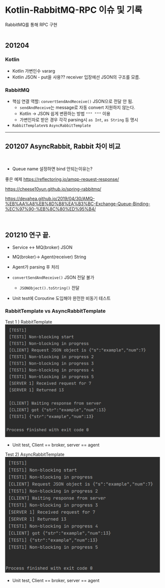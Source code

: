 # Kotlin-RabbitMQ-RPC 이슈 및 기록

RabbitMQ를 통해 RPC 구현 <br><br>

## 201204 
### Kotlin<br>

* Kotlin 가변인수 vararg<br>
* Kotlin JSON - put을 사용?? receiver 입장에선 JSON의 구조를 모름.<br>

### RabbitMQ

* 핵심 연결 역할: `convertSendAndReceive()` JSON으로 전달 안 됨.<br>
  * `sendAndReceive`는 message로 자동 convert 지원하지 않는다.<br>
  * Kotlin -> JSON 쉽게 변환하는 방법 `""" """` 이용<br>
  * 가변인자로 받은 경우 각각 parsing시 `as Int`, `as String` 등 명시<br>
* `RabbitTemplate`vs `AsyncRabbitTemplate`<br>


-----------

## 201207 AsyncRabbit, Rabbit 차이 비교
<br>

* Queue name 설정하면 bind 안되는이유는?

좋은 예제 https://reflectoring.io/amqp-request-response/

https://cheese10yun.github.io/spring-rabbitmq/

https://devahea.github.io/2019/04/30/AMQ-%EB%AA%A8%EB%8D%B8%EA%B3%BC-Exchange-Queue-Binding-%EC%97%90-%EB%8C%80%ED%95%B4/

<br>

## 201210 연구 끝.<br>
* Service <-> MQ(broker) JSON
* MQ(broker)-> Agent(receiver) String
* Agent가 parsing 후 처리<br>

* `convertSendAndReceive()` JSON 전달 불가<br>
  * `JSONObject().toString()` 전달<br>

* Unit test에 Coroutine 도입해야 완전한 비동기 테스트<br>

  

 ### RabbitTemplate vs AsyncRabbitTemplate<br>
Test 1 ) RabbitTemplate<br>
 <img src = "./images/rabbitTemplate.png"><br>

 - Unit test, Client == broker, server == agent

 Test 2) AsyncRabbitTemplate<br>
 <img src = "./images/asyncRabbitTemplate.png"><br>

 - Unit test, Client == broker, server == agent
